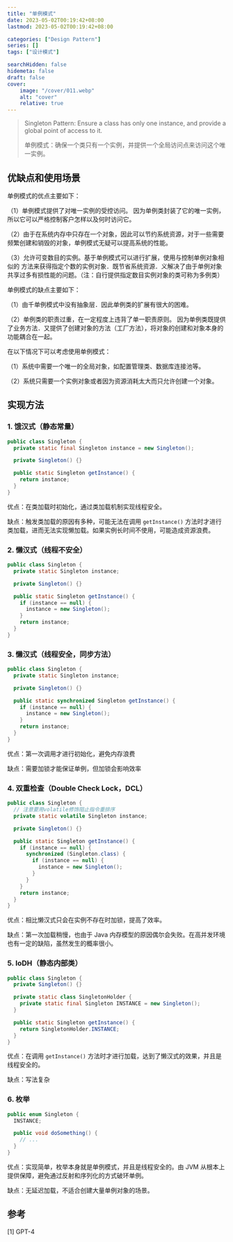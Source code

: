 ```yaml
---
title: "单例模式"
date: 2023-05-02T00:19:42+08:00
lastmod: 2023-05-02T00:19:42+08:00

categories: ["Design Pattern"]
series: []
tags: ["设计模式"]

searchHidden: false
hidemeta: false
draft: false
cover:
    image: "/cover/011.webp"
    alt: "cover"
    relative: true
---
```


> Singleton Pattern: Ensure a class has only one instance, and provide a global point of access to it. 
> 
> 单例模式：确保一个类只有一个实例，并提供一个全局访问点来访问这个唯一实例。

## 优缺点和使用场景

单例模式的优点主要如下：

（1）单例模式提供了对唯一实例的受控访问。 因为单例类封装了它的唯一实例，所以它可以严格控制客户怎样以及何时访问它。

（2）由于在系统内存中只存在一个对象，因此可以节约系统资源，对于一些需要频繁创建和销毁的对象，单例模式无疑可以提高系统的性能。

（3）允许可变数目的实例。基于单例模式可以进行扩展，使用与控制单例对象相似的 方法来获得指定个数的实例对象．既节省系统资源．义解决了由于单例对象共享过多有损性能的问题。（注：自行提供指定数目实例对象的类可称为多例类）

单例模式的缺点主要如下：

（1）由千单例模式中没有抽象层．因此单例类的扩展有很大的困难。

（2）单例类的职责过重，在一定程度上违背了单一职责原则。 因为单例类既提供了业务方法．又提供了创建对象的方法（工厂方法），将对象的创建和对象本身的功能耦合在一起。

在以下情况下可以考虑使用单例模式：

（1）系统中需要一个唯一的全局对象，如配置管理类、数据库连接池等。

（2）系统只需要一个实例对象或者因为资源消耗太大而只允许创建一个对象。

## 实现方法

### 1. 饿汉式（静态常量）

```java
public class Singleton {
  private static final Singleton instance = new Singleton();

  private Singleton() {}

  public static Singleton getInstance() {
    return instance;
  }
}
```

优点：在类加载时初始化，通过类加载机制实现线程安全。

缺点：触发类加载的原因有多种，可能无法在调用 `getInstance()` 方法时才进行类加载，进而无法实现懒加载。如果实例长时间不使用，可能造成资源浪费。

### 2. 懒汉式（线程不安全）

```java
public class Singleton {
  private static Singleton instance;

  private Singleton() {}

  public static Singleton getInstance() {
    if (instance == null) {
      instance = new Singleton();
    }
    return instance;
  }
}
```

### 3. 懒汉式（线程安全，同步方法）

```java
public class Singleton {
  private static Singleton instance;

  private Singleton() {}

  public static synchronized Singleton getInstance() {
    if (instance == null) {
      instance = new Singleton();
    }
    return instance;
  }
}
```

优点：第一次调用才进行初始化，避免内存浪费

缺点：需要加锁才能保证单例，但加锁会影响效率

### 4. 双重检查（Double Check Lock，DCL）

```java
public class Singleton {
  // 注意要用volatile修饰阻止指令重排序
  private static volatile Singleton instance;

  private Singleton() {}

  public static Singleton getInstance() {
    if (instance == null) {
      synchronized (Singleton.class) {
        if (instance == null) {
          instance = new Singleton();
        }
      }
    }
    return instance;
  }
}
```

优点：相比懒汉式只会在实例不存在时加锁，提高了效率。

缺点：第一次加载稍慢，也由于 Java 内存模型的原因偶尔会失败。在高并发环境也有一定的缺陷，虽然发生的概率很小。

### 5. IoDH（静态内部类）

```java
public class Singleton {
  private Singleton() {}

  private static class SingletonHolder {
    private static final Singleton INSTANCE = new Singleton();
  }

  public static Singleton getInstance() {
    return SingletonHolder.INSTANCE;
  }
}
```

优点：在调用 `getInstance()` 方法时才进行加载，达到了懒汉式的效果，并且是线程安全的。

缺点：写法复杂

### 6. 枚举

```java
public enum Singleton {
  INSTANCE;

  public void doSomething() {
    // ...
  }
}
```

优点：实现简单，枚举本身就是单例模式，并且是线程安全的。由 JVM 从根本上提供保障，避免通过反射和序列化的方式破环单例。

缺点：无延迟加载，不适合创建大量单例对象的场景。

## 参考

[1] GPT-4
